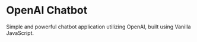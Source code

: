 # OpenAI Chatbot

Simple and powerful chatbot application utilizing OpenAI, built using Vanilla JavaScript.
